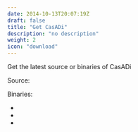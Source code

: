 ```yaml
---
date: 2014-10-13T20:07:19Z
draft: false
title: "Get CasADi"
description: "no description"
weight: 2
icon: "download"
---
```


Get the latest source or binaries of CasADi

Source: <i class="fa fa-code fa-inline" aria-hidden="true"></i>

Binaries:
<ul class="list-inline">
  <li><a href="#" class="icon-windows8 icon-2x"></a></li>
  <li><a href="#" class="icon-apple icon-2x"></a></li>
  <li><a href="#" class="icon-tux icon-2x"></a></li>
</ul>
